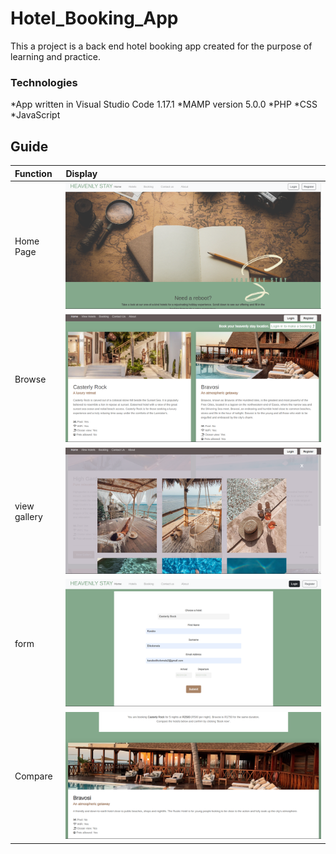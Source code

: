 # Hotel_Booking_App
This a project is a back end hotel booking app created for the purpose of learning and practice. 

### Technologies
*App written in Visual Studio Code 1.17.1
*MAMP version 5.0.0
*PHP
*CSS
*JavaScript

## Guide
| Function | Display
| :------------- | :------------- |
| Home Page | ![preview](https://github.com/Karabo-Dikolomela/Hotel_Booking_App/blob/main/images/home-page.png) |
| Browse | ![preview](https://github.com/Karabo-Dikolomela/Hotel_Booking_App/blob/main/images/browse.png) |
| view gallery | ![preview](https://github.com/Karabo-Dikolomela/Hotel_Booking_App/blob/main/images/view-gallery.png) |
| form | ![preview](https://github.com/Karabo-Dikolomela/Hotel_Booking_App/blob/main/images/form.png) |
| Compare | ![preview](https://github.com/Karabo-Dikolomela/Hotel_Booking_App/blob/main/images/compare.png) |